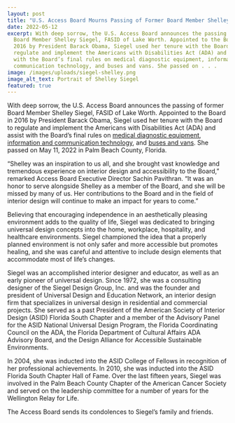 ```yaml
---
layout: post
title: "U.S. Access Board Mourns Passing of Former Board Member Shelley Siegel "
date: 2022-05-12
excerpt: With deep sorrow, the U.S. Access Board announces the passing of former
  Board Member Shelley Siegel, FASID of Lake Worth. Appointed to the Board in
  2016 by President Barack Obama, Siegel used her tenure with the Board to
  regulate and implement the Americans with Disabilities Act (ADA) and assist
  with the Board’s final rules on medical diagnostic equipment, information and
  communication technology, and buses and vans. She passed on . . .
image: /images/uploads/siegel-shelley.png
image_alt_text: Portrait of Shelley Siegel
featured: true
---
```

With deep sorrow, the U.S. Access Board announces the passing of former Board Member Shelley Siegel, FASID of Lake Worth. Appointed to the Board in 2016 by President Barack Obama, Siegel used her tenure with the Board to regulate and implement the Americans with Disabilities Act (ADA) and assist with the Board’s final rules on [medical diagnostic equipment](https://www.access-board.gov/mde/), [information and communication technology](https://www.access-board.gov/ict/), and [buses and vans](https://www.access-board.gov/guidelines-standards/vehicles/update-buses-vans/guidelines-text/). She passed on May 11, 2022 in Palm Beach County, Florida. 

“Shelley was an inspiration to us all, and she brought vast knowledge and tremendous experience on interior design and accessibility to the Board,” remarked Access Board Executive Director Sachin Pavithran. “It was an honor to serve alongside Shelley as a member of the Board, and she will be missed by many of us. Her contributions to the Board and in the field of interior design will continue to make an impact for years to come.” 

Believing that encouraging independence in an aesthetically pleasing environment adds to the quality of life, Siegel was dedicated to bringing universal design concepts into the home, workplace, hospitality, and healthcare environments. Siegel championed the idea that a properly planned environment is not only safer and more accessible but promotes healing, and she was careful and attentive to include design elements that accommodate most of life’s changes. 

Siegel was an accomplished interior designer and educator, as well as an early pioneer of universal design. Since 1972, she was a consulting designer of the Siegel Design Group, Inc. and was the founder and president of Universal Design and Education Network, an interior design firm that specializes in universal design in residential and commercial projects. She served as a past President of the American Society of Interior Design (ASID) Florida South Chapter and a member of the Advisory Panel for the ASID National Universal Design Program, the Florida Coordinating Council on the ADA, the Florida Department of Cultural Affairs ADA Advisory Board, and the Design Alliance for Accessible Sustainable Environments. 

In 2004, she was inducted into the ASID College of Fellows in recognition of her professional achievements. In 2010, she was inducted into the ASID Florida South Chapter Hall of Fame. Over the last fifteen years, Siegel was involved in the Palm Beach County Chapter of the American Cancer Society and served on the leadership committee for a number of years for the Wellington Relay for Life. 

The Access Board sends its condolences to Siegel’s family and friends.
